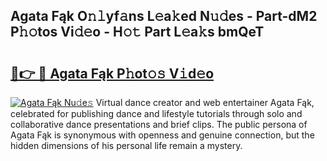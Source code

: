 ## Agata Fąk O𝚗𝚕yf𝚊ns L𝚎a𝚔ed N𝚞𝚍es - Part-dM2 P𝚑𝚘tos Vi𝚍𝚎o - H𝚘𝚝 Part L𝚎a𝚔s bmQeT

# <h2><a href="http://kf0xmgw.oniu.top/?m=Agata+F%c4%85k">🔗👉 🔴 Agata Fąk P𝚑ot𝚘𝚜 V𝚒d𝚎o</a></h2>

[![Agata Fąk Nu𝚍e𝚜](https://i.imgur.com/0qMVB7G.gif)](http://kf0xmgw.oniu.top/?m=Agata+F%c4%85k)
Virtual dance creator and web entertainer Agata Fąk, celebrated for publishing dance and lifestyle tutorials through solo and collaborative dance presentations and brief clips. The public persona of Agata Fąk is synonymous with openness and genuine connection, but the hidden dimensions of his personal life remain a mystery.  

